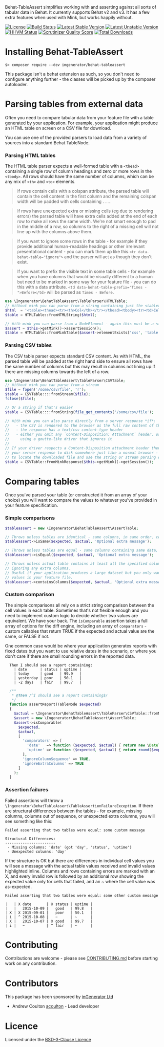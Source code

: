 Behat-TableAssert simplifies working with and asserting against all sorts of tabular data in Behat. It currently
supports Behat v2 and v3. It has a few extra features when used with Mink, but works happily without.

[![License](https://poser.pugx.org/ingenerator/behat-tableassert/license.svg)](https://packagist.org/packages/ingenerator/behat-tableassert)
[![Build Status](https://travis-ci.org/ingenerator/behat-tableassert.svg?branch=master)](https://travis-ci.org/ingenerator/behat-tableassert)
[![Latest Stable Version](https://poser.pugx.org/ingenerator/behat-tableassert/v/stable.svg)](https://packagist.org/packages/ingenerator/behat-tableassert)
[![Latest Unstable Version](https://poser.pugx.org/ingenerator/behat-tableassert/v/unstable.svg)](https://packagist.org/packages/ingenerator/behat-tableassert)
[![HHVM Status](http://hhvm.h4cc.de/badge/ingenerator/behat-tableassert.svg?branch=master)](http://hhvm.h4cc.de/package/ingenerator/behat-tableassert)
[![Scrutinizer Quality Score](https://scrutinizer-ci.com/g/ingenerator/behat-tableassert/badges/quality-score.png?s=ad84e95fc2405712f88a96d89b4f31dfe5c80fae)](https://scrutinizer-ci.com/g/ingenerator/behat-tableassert/)
[![Total Downloads](https://poser.pugx.org/ingenerator/behat-tableassert/downloads.svg)](https://packagist.org/packages/ingenerator/behat-tableassert)


# Installing Behat-TableAssert

`$> composer require --dev ingenerator/behat-tableassert`

This package isn't a behat extension as such, so you don't need to configure anything further - the classes will be
picked up by the composer autoloader.

# Parsing tables from external data

Often you need to compare tabular data from your feature file with a table generated by your application. For example,
your application might produce an HTML table on screen or a CSV file for download.

You can use one of the provided parsers to load data from a variety of sources into a standard Behat TableNode.

### Parsing HTML tables

The HTML table parser expects a well-formed table with a `<thead>` containing a single row of column headings and zero
or more rows in the `<tbody>`. All rows should have the same number of columns, which can be any mix of `<th>` and
`<td>` elements.

> If rows contain cells with a colspan attribute, the parsed table will contain the cell content in the first column
  and the remaining colspan width will be padded with cells containing `...`.

> If rows have unexpected extra or missing cells (eg due to rendering errors) the parsed table will have extra cells
  added at the end of each row to make all rows the same width. We're not smart enough to pad in the middle of a row,
  so columns to the right of a missing cell will not line up with the columns above them.

> If you want to ignore some rows in the table - for example if they provide additional human-readable
  headings or other irrelevant presentational content - you can mark them up like this `<tr data-behat-table="ignore">`
  and the parser will act as though they don't exist.

> If you want to prefix the visible text in some table cells - for example when you have columns that
  would be visually different to a human but need to be marked in some way for your feature file - you
  can do this with a data attribute. `<td data-behat-table-prefix="Times - ">Before</td>` will be
  parsed as `Times - Before`.



```php
use \Ingenerator\BehatTableAssert\TableParser\HTMLTable;
// Without mink you can parse from a string containing just the <table> tag and children
$html  = '<table><thead><tr><th>Col</th></tr></thead><tbody><tr><td>Cell</td></tr></tbody></table>';
$table = HTMLTable::fromHTMLString($html);

// With mink you can parse from a NodeElement - again this must be a <table> element
$assert = $this->getMink()->assertSession();
$table = HTMLTable::fromMinkTable($assert->elementExists('css', 'table'));
```

### Parsing CSV tables

The CSV table parser expects standard CSV content. As with HTML, the parsed table will be padded at the right hand side
to ensure all rows have the same number of columns but this may result in columns not lining up if there are missing
columns towards the left of a row.

```php
use \Ingenerator\BehatTableAssert\TableParser\CSVTable;
// Without mink you can parse from a stream
$file = fopen('/some/csv/file', 'r');
$table = CSVTable::::fromStream($file);
fclose($file);

// Or a string if that's easier
$table = CSVTable::::fromString(file_get_contents('/some/csv/file');

// With mink you can also parse directly from a server response *if*:
//   - the CSV is rendered to the browser as the full raw content of the response
//   - the response has a text/csv content-type header
//   - either you omit any `Content-Disposition: Attachment` header, or you're
//     using a goutte-like driver that ignores it
//
// If your driver respects a Content-Disposition attachment header then it will save
// your server response to disk somewhere just like a normal browser - you will need
// to locate the downloaded file and use the string or stream parsing option.
$table = CSVTable::fromMinkResponse($this->getMink()->getSession());
```


# Comparing tables

Once you've parsed your table (or constructed it from an array of your choice) you will want to compare the values
to whatever you've provided in your feature specification.

### Simple comparisons

```php
$tableassert = new \Ingenerator\BehatTableAssert\AssertTable;

// Throws unless tables are identical - same columns, in same order, containing same data
$tableassert->isSame($expected, $actual, 'Optional extra message');

// Throws unless tables are equal - same columns containing same data, but in any order
$tableassert->isEqual($expected, $actual, 'Optional extra message');

// Throws unless actual table contains at least all the specified columns with the same data,
// ignoring any extra columns.
// Useful if your application produces a large dataset but you only want to specify a few
// values in your feature file.
$tableassert->containsColumns($expected, $actual, 'Optional extra message');
```

### Custom comparison

The simple comparisons all rely on a strict string comparison between the cell values in each table. Sometimes that's
not flexible enough and you need to implement custom logic to decide whether two values are equivalent. We have your
back. The `isComparable` assertion takes a full array of options for the diff engine, including an array of
`comparators` -  custom callables that return TRUE if the expected and actual value are the same, or FALSE if not.

One common case would be where your application generates reports with fixed dates but you want to use relative dates
in the scenario, or where you don't care if there are small rounding errors in the reported data.

```gherkin
  Then I should see a report containing:
    | date      | status | uptime |
    | today     | good   | 99.9   |
    | yesterday | poor   | 50.1   |
    | -2 days   | fair   | 99.7   |
```

```php
  /**
   * @Then /^I should see a report containing$/
   */
  function assertReport(TableNode $expected)
  {
    $actual = \Ingenerator\BehatTableAssert\TableParser\CSVTable::fromMinkResponse($this->getMink()->getSession());
    $assert = new \Ingenerator\BehatTableAssert\AssertTable;
    $assert->isComparable(
      $expected,
      $actual,
      [
        'comparators' => [
          'date'   => function ($expected, $actual) { return new \DateTime($expected) == new \DateTime($actual); },
          'uptime' => function ($expected, $actual) { return round($expected, 0) == round($actual, 0); },
        ],
        'ignoreColumnSequence' => TRUE,
        'ignoreExtraColumns' => TRUE
      ]
    );
  }
```

### Assertion failures

Failed assertions will throw a `\Ingenerator\BehatTableAssert\TableAssertionFailureException`. If there are structural
differences between the tables - for example, missing columns, columns out of sequence, or unexpected extra columns, you
will see something like this:

```
Failed asserting that two tables were equal: some custom message

Structural Differences:
-----------------------
 - Missing columns: 'date' (got 'day', 'status', 'uptime')
 - Unexpected columns: 'day'
```

If the structure is OK but there are differences in individual cell values you will see a message with the actual table
values received and invalid values highlighted inline. Columns and rows containing errors are marked with an X, and
every invalid row is followed by an additional row showing the expected value only for cells that failed, and an ~ where
the cell value was as-expected.

```
Failed asserting that two tables were equal: some other custom message

|   | X date       | X status | uptime |
|   |   2015-10-09 |   good   | 99.8   |
| X | X 2015-09-01 |   poor   | 50.1   |
| i | ^ 2015-10-08 |   ~      | ~      |
| X |   2015-10-07 | X good   | 99.7   |
| i |   ~          | ^ fair   | ~      |
```

# Contributing

Contributions are welcome - please see [CONTRIBUTING.md](CONTRIBUTING.md) before starting work on any contribution.

# Contributors

This package has been sponsored by [inGenerator Ltd](http://www.ingenerator.com)

* Andrew Coulton [acoulton](https://github.com/acoulton) - Lead developer

# Licence

Licensed under the [BSD-3-Clause Licence](LICENSE)
